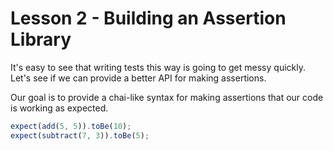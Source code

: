 # Lesson 2 - Building an Assertion Library

It's easy to see that writing tests this way is going to get messy quickly. Let's see if we can provide a better API for making assertions.

Our goal is to provide a chai-like syntax for making assertions that our code is working as expected.

```ts
expect(add(5, 5)).toBe(10);
expect(subtract(7, 3)).toBe(5);
```
